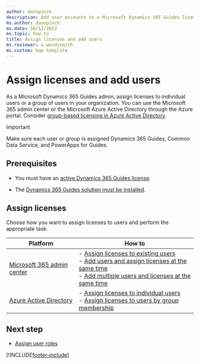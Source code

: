 ```yaml
---
author: davepinch
description: Add user accounts to a Microsoft Dynamics 365 Guides license.
ms.author: davepinch
ms.date: 10/12/2023
ms.topic: how-to
title: Assign licenses and add users
ms.reviewer: v-wendysmith
ms.custom: bap-template
---
```


# Assign licenses and add users

As a Microsoft Dynamics 365 Guides admin, assign licenses to individual users or a group of users in your organization. You can use the Microsoft 365 admin center or the Microsoft Azure Active Directory through the Azure portal. Consider [group-based licensing in Azure Active Directory](/azure/active-directory/fundamentals/active-directory-licensing-whatis-azure-portal).

> [!IMPORTANT]
> Make sure each user or group is assigned Dynamics 365 Guides, Common Data Service, and PowerApps for Guides.

## Prerequisites

- You must have an [active Dynamics 365 Guides license](buy-guides.md).

- The [Dynamics 365 Guides solution must be installed](upgrade.md).

## Assign licenses

Choose how you want to assign licenses to users and perform the appropriate task.

| Platform | How to |
|---|---|
|[Microsoft 365 admin center](https://admin.microsoft.com/AdminPortal/)| - [Assign licenses to existing users](/microsoft-365/admin/manage/assign-licenses-to-users)<br>- [Add users and assign licenses at the same time](/microsoft-365/admin/add-users/add-users)<br>- [Add multiple users and licenses at the same time](/microsoft-365/admin/add-users/add-users#add-multiple-users-at-the-same-time-in-dashboard-view)|
|[Azure Active Directory](https://portal.azure.com/)|- [Assign licenses to individual users](/azure/active-directory/fundamentals/license-users-groups)<br>- [Assign licenses to users by group membership](/azure/active-directory/enterprise-users/licensing-groups-assign)|

## Next step

- [Assign user roles](assign-role.md)

[!INCLUDE[footer-include](../includes/footer-banner.md)]